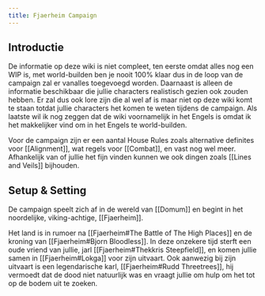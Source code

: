 ```yaml
---
title: Fjaerheim Campaign
---
```

## Introductie

De informatie op deze wiki is niet compleet, ten eerste omdat alles nog een WIP is, met world-builden ben je nooit 100% klaar dus in de loop van de campaign zal er vanalles toegevoegd worden. Daarnaast is alleen de informatie beschikbaar die jullie characters realistisch gezien ook zouden hebben. Er zal dus ook lore zijn die al wel af is maar niet op deze wiki komt te staan totdat jullie characters het komen te weten tijdens de campaign.
Als laatste wil ik nog zeggen dat de wiki voornamelijk in het Engels is omdat ik het makkelijker vind om in het Engels te world-builden.

Voor de campaign zijn er een aantal House Rules zoals alternative definites voor [[Alignment]], wat regels voor [[Combat]], en vast nog wel meer. Afhankelijk van of jullie het fijn vinden kunnen we ook dingen zoals [[Lines and Veils]] bijhouden.

## Setup & Setting

De campaign speelt zich af in de wereld van [[Domum]] en begint in het noordelijke, viking-achtige, [[Fjaerheim]]. 

Het land is in rumoer na [[Fjaerheim#The Battle of The High Places]] en de kroning van [[Fjaerheim#Bjorn Bloodless]]. In deze onzekere tijd sterft een oude vriend van jullie, jarl [[Fjaerheim#Thekkris Steepfield]], en komen jullie samen in [[Fjaerheim#Lokga]] voor zijn uitvaart. Ook aanwezig bij zijn uitvaart is een legendarische karl, [[Fjaerheim#Rudd Threetrees]], hij vermoedt dat de dood niet natuurlijk was en vraagt jullie om hulp om het tot op de bodem uit te zoeken.
